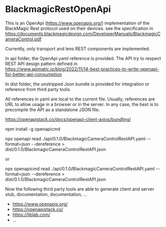 # BlackmagicRestOpenApi
This is an OpenApi (https://www.openapis.org/) implementation of the BlackMagic Rest protocol used on their devices. 
see the specification in https://documents.blackmagicdesign.com/DeveloperManuals/BlackmagicCameraControl.pdf

Currently, only transport and lens REST components are implemented.

In api folder, the OpenApi yaml reference is provided. 
The API try to respect REST API design pattern defined in https://www.apimatic.io/blog/2022/11/14-best-practices-to-write-openapi-for-better-api-consumption

In dist folder, the unstripped Json bundle is provided for integration or reference from third party tools.



All references in yaml are local to the current file. Usually, references are URL to allow usage in a browser or in the server.
In any case, the best is to precompile the API as a standalone JSON file.

https://openapistack.co/docs/openapi-client-axios/bundling/

npm install -g openapicmd 

npx openapi read ./api/0.1.0/BlackmagicCameraControlRestAPI.yaml --format=json --dereference > dist/0.1.0/BlackmagicCameraControlRestAPI.json

or

npx openapicmd read ./api/0.1.0/BlackmagicCameraControlRestAPI.yaml --format=json --dereference > dist/0.1.0/BlackmagicCameraControlRestAPI.json


Now the following third party tools are able to generate client and server stub, documentation, documentation, ...

- https://www.openapis.org/
- https://openapistack.co/
- https://liblab.com/
- ...

